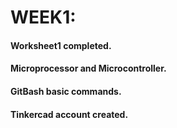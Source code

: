 # WEEK1:
#### Worksheet1 completed.
#### Microprocessor and Microcontroller.
#### GitBash basic commands.
#### Tinkercad account created.
